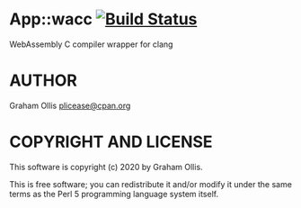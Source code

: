 # App::wacc [![Build Status](https://travis-ci.org/perlwasm/App-wacc.svg)](http://travis-ci.org/perlwasm/App-wacc)

WebAssembly C compiler wrapper for clang

# AUTHOR

Graham Ollis <plicease@cpan.org>

# COPYRIGHT AND LICENSE

This software is copyright (c) 2020 by Graham Ollis.

This is free software; you can redistribute it and/or modify it under
the same terms as the Perl 5 programming language system itself.
